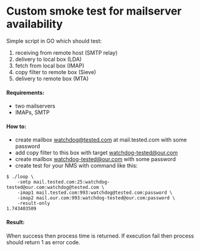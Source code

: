 # Custom smoke test for mailserver availability

Simple script in GO which should test: 
1. receiving from remote host (SMTP relay)
2. delivery to local box (LDA)
3. fetch from local box (IMAP)
4. copy filter to remote box (Sieve)
5. delivery to remote box (MTA)

#### Requirements: 
 - two mailservers
 - IMAPs, SMTP
 
 
#### How to:

- create mailbox watchdog@tested.com at mail.tested.com with some password
- add copy filter to this box with target watchdog-tested@our.com 
- create mailbox watchdog-tested@our.com with some password
- create test for your NMS with command like this:

```
$ ./loop \
    -smtp mail.tested.com:25:watchdog-tested@our.com:watchdog@tested.com \
    -imap1 mail.tested.com:993:watchdog@tested.com:password \
    -imap2 mail.our.com:993:watchdog-tested@our.com:password \
    -result-only
1.743403509
```

#### Result:
When success then process time is returned. If execution fail then process should return 1 as error code.